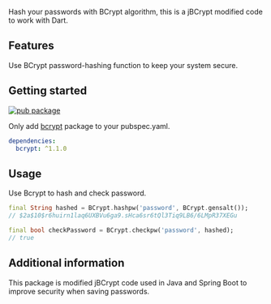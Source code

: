 <!-- 
This README describes the package. If you publish this package to pub.dev,
this README's contents appear on the landing page for your package.

For information about how to write a good package README, see the guide for
[writing package pages](https://dart.dev/guides/libraries/writing-package-pages). 

For general information about developing packages, see the Dart guide for
[creating packages](https://dart.dev/guides/libraries/create-library-packages)
and the Flutter guide for
[developing packages and plugins](https://flutter.dev/developing-packages). 
-->

Hash your passwords with BCrypt algorithm, this is a jBCrypt modified code to work with Dart.

## Features

Use BCrypt password-hashing function to keep your system secure.

## Getting started

[![pub package](https://pub.dev/static/img/pub-dev-logo-2x.png?hash=umitaheu8hl7gd3mineshk2koqfngugi)](https://pub.dev/packages/bcrypt)

Only add [bcrypt](https://pub.dev/packages/bcrypt) package to your pubspec.yaml.

```yaml
dependencies:
  bcrypt: ^1.1.0
```

## Usage

Use Bcrypt to hash and check password.

```dart
final String hashed = BCrypt.hashpw('password', BCrypt.gensalt());
// $2a$10$r6huirn1laq6UXBVu6ga9.sHca6sr6tQl3Tiq9LB6/6LMpR37XEGu

final bool checkPassword = BCrypt.checkpw('password', hashed);
// true
```

## Additional information

This package is modified jBCrypt code used in Java and Spring Boot to improve security when saving passwords.
